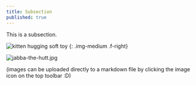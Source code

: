 ```yaml
---
title: Subsection
published: true
---
```


This is a subsection.

![kitten hugging soft toy]({{site.baseurl}}/images/kitten.jpg)
{: .img-medium .f-right}

![jabba-the-hutt.jpg]({{site.baseurl}}/images/jabba-the-hutt.jpg)


(images can be uploaded directly to a markdown file by clicking the image icon on the top toolbar :D)
